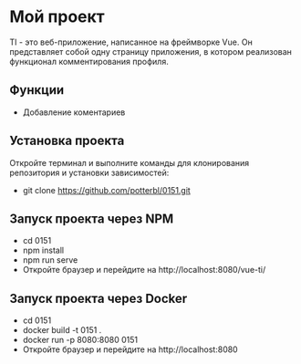 # Мой проект

TI - это веб-приложение, написанное на фреймворке Vue. 
Он представляет собой одну страницу приложения, в котором реализован функционал комментирования профиля.

## Функции

- Добавление коментариев

## Установка проекта
Откройте терминал и выполните команды для клонирования репозитория и установки зависимостей:

- git clone https://github.com/potterbl/0151.git

## Запуск проекта через NPM

- cd 0151
- npm install
- npm run serve
- Откройте браузер и перейдите на http://localhost:8080/vue-ti/

## Запуск проекта через Docker

- cd 0151
- docker build -t 0151 .
- docker run -p 8080:8080 0151
- Откройте браузер и перейдите на http://localhost:8080
